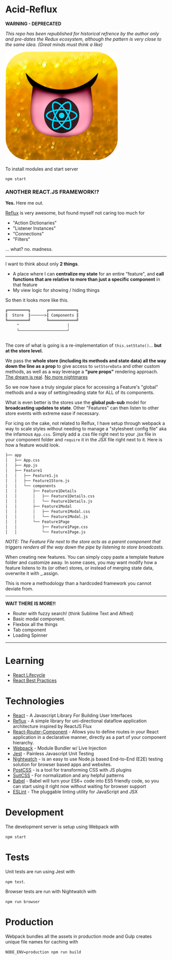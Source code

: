 # Acid-Reflux
**WARNING - DEPRECATED**

_This repo has been republished for historical refrence by the author only and pre-dates the Redux ecosystem, although the pattern is very close to the same idea. (Great minds must think a like)_

![Alt text](acid-reflux-logo.png)


To install modules and start server

```
npm start
```

### ANOTHER REACT.JS FRAMEWORK!?
**Yes.** Here me out.


[Reflux](https://github.com/reflux/refluxjs) is very awesome, but found myself not caring too much for 

- "Action Dictionaries"
- "Listener Instances"
- "Connections"
- "Filters"

... what? no. madness.

---

I want to think about only **2 things**. 

- A place where I can **centralize my state** for an entire "feature", and **call functions that are relative to more than just a specific component** in that feature
- My view logic for showing / hiding things

So then it looks more like this.

```
╔═════════╗       ╔════════════╗
║  Store  ║──────>║ Components ║
╚═════════╝       ╚════════════╝
     ^                     │
     └─────────────────────┘
     
```

The core of what is going is a re-implementation of `this.setState()`... **but at the store level.**

We pass the **whole store (including its methods and state data) all the way down the line as a prop** to give access to `setStoreData` and other custom methods, as well as a way leverage a **"pure props"** rendering approach. [The dream is real](http://aeflash.com/imgs/data_flow1.svg). [No more nightmares](http://aeflash.com/imgs/data_flow2.svg)

So we now have a truly singular place for accessing a Feature's "global" methods and a way of setting/reading state for ALL of its components. 

What is even better is the stores use the **global pub-sub** model for **broadcasting updates to state**. Other "Features" can then listen to other store events with extreme ease if necessary.

For icing on the cake, not related to Relfux, I have setup through webpack a way to scale styles without needing to manage a "stylesheet config file" aka the infamous `App.css`. Simply add a .css file right next to your .jsx file in your component folder and `require` it in the JSX file right next to it.
Here is how a feature would look.

```
├── app
│   ├── App.css
│   ├── App.js
│   ├── Feature1
│   │   ├── Feature1.js
│   │   ├── Feature1Store.js
│   │   └── components
│   │       ├── Feature1Details
│   │       │   ├── Feature1Details.css
│   │       │   └── Feature1Details.js
│   │       ├── Feature1Modal
│   │       │   ├── Feature1Modal.css
│   │       │   └── Feature1Modal.js
│   │       └── Feature1Page
│   │           ├── Feature1Page.css
│   │           └── Feature1Page.js
```
*NOTE: The Feature File next to the store acts as a parent component that triggers renders all the way down the pipe by listening to store broadcasts.*

When creating new features. You can simply copy paste a template feature folder and customize away. In some cases, you may want modify how a feature listens to its (or other) stores, or instead of merging state data, overwrite it with _.assign.

This is more a methodology than a hardcoded framework you cannot deviate from.

---------------------------------

**WAIT THERE IS MORE!!**

- Router with fuzzy search! (think Sublime Text and Alfred)
- Basic modal component.
- Flexbox all the things
- Tab component
- Loading Spinner

---------------------------------

Learning
=============


- [React Lifecycle](http://javascript.tutorialhorizon.com/2014/09/13/execution-sequence-of-a-react-components-lifecycle-methods/)
- [React Best Practices](http://aeflash.com/2015-02/react-tips-and-best-practices.html)



Technologies
=============

- [React](http://facebook.github.io/react/) - A Javascript Library For Building User Interfaces
- [Reflux](https://github.com/spoike/refluxjs) - A simple library for uni-directional dataflow application architecture inspired by ReactJS Flux
- [React-Router-Component](http://strml.viewdocs.io/react-router-component) - Allows you to define routes in your React application in a declarative manner, directly as a part of your component hierarchy.
- [Webpack](http://webpack.github.io/) - Module Bundler w/ Live Injection
- [Jest](http://facebook.github.io/jest/) - Painless Javascript Unit Testing
- [Nightwatch](http://nightwatchjs.org/) - is an easy to use Node.js based End-to-End (E2E) testing solution for browser based apps and websites.
- [PostCSS](https://github.com/postcss/postcss) - is a tool for transforming CSS with JS plugins
- [SuitCSS](https://suitcss.github.io/) - For normalization and any helpful patterns
- [Babel](https://babeljs.io/) - Babel will turn your ES6+ code into ES5 friendly code, so you can start using it right now without waiting for browser support
- [ESLint](http://eslint.org/) - The pluggable linting utility for JavaScript and JSX 

Development
=
The development server is setup using Webpack with

`npm start`

Tests
=

Unit tests are run using Jest with

`npm test`.


Browser tests are run with Nightwatch with

`npm run browser`

Production
=

Webpack bundles all the assets in production mode and Gulp creates unique file names for caching with

 `NODE_ENV=production npm run build`